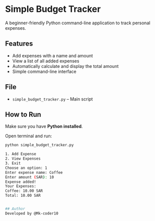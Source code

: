 # Simple Budget Tracker

A beginner-friendly Python command-line application to track personal expenses.

##  Features

- Add expenses with a name and amount  
- View a list of all added expenses  
- Automatically calculate and display the total amount  
- Simple command-line interface

##  File

- `simple_budget_tracker.py` – Main script

##  How to Run

Make sure you have **Python installed**.

Open terminal and run:

```bash
python simple_budget_tracker.py

1. Add Expense
2. View Expenses
3. Exit
Choose an option: 1
Enter expense name: Coffee
Enter amount (SAR): 10
Expense added!
Your Expenses:
Coffee: 10.00 SAR
Total: 10.00 SAR


## Author
Developed by @Mk-coder10
